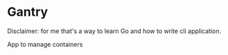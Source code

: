 # Gantry

Disclaimer: for me that's a way to learn Go and how to write cli application.

App to manage containers
